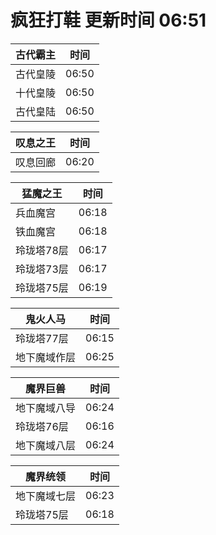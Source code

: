 # 疯狂打鞋 更新时间 06:51

| 古代霸主   | 时间    |
|--------|-------|
| 古代皇陵 | 06:50 |
| 十代皇陵 | 06:50 |
| 古代皇陆 | 06:50 |

| 叹息之王   | 时间    |
|--------|-------|
| 叹息回廊 | 06:20 |

| 猛魔之王   | 时间    |
|--------|-------|
| 兵血魔宫 | 06:18 |
| 铁血魔宫 | 06:18 |
| 玲珑塔78层 | 06:17 |
| 玲珑塔73层 | 06:17 |
| 玲珑塔75层 | 06:19 |

| 鬼火人马   | 时间    |
|--------|-------|
| 玲珑塔77层 | 06:15 |
| 地下魔域作层 | 06:25 |

| 魔界巨兽   | 时间    |
|--------|-------|
| 地下魔域八导 | 06:24 |
| 玲珑塔76层 | 06:16 |
| 地下魔域八层 | 06:24 |

| 魔界统领   | 时间    |
|--------|-------|
| 地下魔域七层 | 06:23 |
| 玲珑塔75层 | 06:18 |